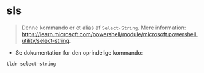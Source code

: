 # sls

> Denne kommando er et alias af `Select-String`.
> Mere information: <https://learn.microsoft.com/powershell/module/microsoft.powershell.utility/select-string>.

- Se dokumentation for den oprindelige kommando:

`tldr select-string`
